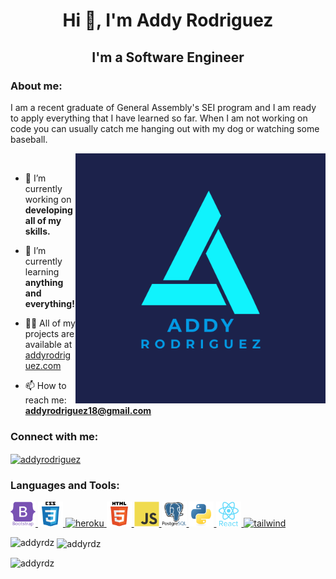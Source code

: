 <h1 align="center">Hi 👋, I'm Addy Rodriguez</h1>
<h2 align="center">I'm a Software Engineer</h2>

<h3 align="left">About me:</h3>
<p>I am a recent graduate of General Assembly's SEI program and I am ready to apply everything that I have learned so far. When I am not working on code you can usually catch me hanging out with my dog or watching some baseball.</p>
<img align="right" img alt="Logo" width="400" src=https://github.com/AddyRdz/AddyRdz/blob/master/Assets/AR%20Logo%20(3).png?raw=true> </img>
<br>

- 🔭 I’m currently working on **developing all of my skills.**

- 🌱 I’m currently learning **anything and everything!**

- 👨‍💻 All of my projects are available at [addyrodriguez.com](addyrodriguez.com)

- 📫 How to reach me: **addyrodriguez18@gmail.com**

<h3 align="left">Connect with me:</h3>
<p align="left">
<a href="https://linkedin.com/in/addyrodriguez" target="blank"><img align="center" src="https://raw.githubusercontent.com/rahuldkjain/github-profile-readme-generator/master/src/images/icons/Social/linked-in-alt.svg" alt="addyrodriguez" height="30" width="40" /></a>
</p>

<h3 align="left">Languages and Tools:</h3>
<p align="left"> <a href="https://getbootstrap.com" target="_blank" rel="noreferrer"> <img src="https://raw.githubusercontent.com/devicons/devicon/master/icons/bootstrap/bootstrap-plain-wordmark.svg" alt="bootstrap" width="40" height="40"/> </a> <a href="https://www.w3schools.com/css/" target="_blank" rel="noreferrer"> <img src="https://raw.githubusercontent.com/devicons/devicon/master/icons/css3/css3-original-wordmark.svg" alt="css3" width="40" height="40"/> </a> <a href="https://heroku.com" target="_blank" rel="noreferrer"> <img src="https://www.vectorlogo.zone/logos/heroku/heroku-icon.svg" alt="heroku" width="40" height="40"/> </a> <a href="https://www.w3.org/html/" target="_blank" rel="noreferrer"> <img src="https://raw.githubusercontent.com/devicons/devicon/master/icons/html5/html5-original-wordmark.svg" alt="html5" width="40" height="40"/> </a> <a href="https://developer.mozilla.org/en-US/docs/Web/JavaScript" target="_blank" rel="noreferrer"> <img src="https://raw.githubusercontent.com/devicons/devicon/master/icons/javascript/javascript-original.svg" alt="javascript" width="40" height="40"/> </a> <a href="https://www.postgresql.org" target="_blank" rel="noreferrer"> <img src="https://raw.githubusercontent.com/devicons/devicon/master/icons/postgresql/postgresql-original-wordmark.svg" alt="postgresql" width="40" height="40"/> </a> <a href="https://www.python.org" target="_blank" rel="noreferrer"> <img src="https://raw.githubusercontent.com/devicons/devicon/master/icons/python/python-original.svg" alt="python" width="40" height="40"/> </a> <a href="https://reactjs.org/" target="_blank" rel="noreferrer"> <img src="https://raw.githubusercontent.com/devicons/devicon/master/icons/react/react-original-wordmark.svg" alt="react" width="40" height="40"/> </a> <a href="https://tailwindcss.com/" target="_blank" rel="noreferrer"> <img src="https://www.vectorlogo.zone/logos/tailwindcss/tailwindcss-icon.svg" alt="tailwind" width="40" height="40"/> </a> </p>

<p><img align="left" src="https://github-readme-stats.vercel.app/api/top-langs?username=addyrdz&show_icons=true&locale=en&layout=compact" alt="addyrdz" /></p>

<p>&nbsp;<img align="center" src="https://github-readme-stats.vercel.app/api?username=addyrdz&show_icons=true&locale=en" alt="addyrdz" /></p>

<p align="left"> <img src="https://komarev.com/ghpvc/?username=addyrdz&label=Profile%20views&color=0e75b6&style=flat" alt="addyrdz" /> </p>
